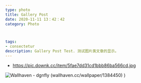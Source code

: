 ```yaml
---
type: photo
title: Gallery Post
date: 2020-11-11 13：42：42
category: Photo



tags:
- consectetur
description: Gallery Post Test. 测试图片类文章的显示。
---
```

- https://pic.downk.cc/item/5fae7dd31cd1bbb86ba566cd.jpg


![Wallhaven - dgnfly (wallhaven.cc/wallpaper/1384450)](https://w.wallhaven.cc/full/ym/wallhaven-ym2del.png)
)
